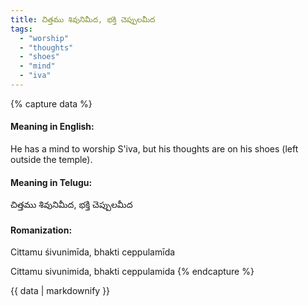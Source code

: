 ```yaml
---
title: చిత్తము శివునిమీద, భక్తి చెప్పులమీద
tags:
  - "worship"
  - "thoughts"
  - "shoes"
  - "mind"
  - "iva"
---
```


{% capture data %}
#### Meaning in English:
He has a mind to worship S'iva, but his thoughts are on his shoes (left outside the temple).

#### Meaning in Telugu:
చిత్తము శివునిమీద, భక్తి చెప్పులమీద

#### Romanization:
Cittamu śivunimīda, bhakti ceppulamīda

Cittamu sivunimida, bhakti ceppulamida
{% endcapture %}

{{ data | markdownify }}

